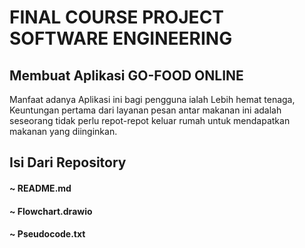 # FINAL COURSE PROJECT SOFTWARE ENGINEERING 
## Membuat Aplikasi GO-FOOD ONLINE 


Manfaat adanya Aplikasi ini bagi pengguna ialah Lebih hemat tenaga, Keuntungan pertama dari layanan pesan antar makanan ini adalah seseorang tidak perlu repot-repot keluar rumah untuk mendapatkan makanan yang diinginkan.


## Isi Dari Repository
#### ~ README.md
#### ~ Flowchart.drawio
#### ~ Pseudocode.txt

